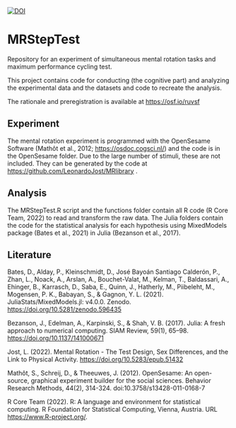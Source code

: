 

[![DOI](https://zenodo.org/badge/DOI/10.5281/zenodo.7462019.svg)](https://doi.org/10.5281/zenodo.7462019)

# MRStepTest

Repository for an experiment of simultaneous mental rotation tasks and maximum performance cycling test.

This project contains code for conducting (the cognitive part) and analyzing the experimental data and the datasets and code to recreate the analysis.

The rationale and preregistration is available at https://osf.io/ruvsf

## Experiment
The mental rotation experiment is programmed with the OpenSesame Software (Mathôt et al., 2012; https://osdoc.cogsci.nl/) and the code is in the OpenSesame folder.
Due to the large number of stimuli, these are not included. They can be generated by the code at https://github.com/LeonardoJost/MRlibrary .

## Analysis
The MRStepTest.R script and the functions folder contain all R code (R Core Team, 2022) to read and transform the raw data. The Julia folders contain the code for the statistical analysis for each hypothesis using MixedModels package (Bates et al., 2021) in Julia (Bezanson et al., 2017).

## Literature
Bates, D., Alday, P., Kleinschmidt, D., José Bayoán Santiago Calderón, P., Zhan, L., Noack, A., Arslan, A., Bouchet-Valat, M., Kelman, T., Baldassari, A., Ehinger, B., Karrasch, D., Saba, E., Quinn, J., Hatherly, M., Piibeleht, M., Mogensen, P. K., Babayan, S., & Gagnon, Y. L. (2021). JuliaStats/MixedModels.jl: v4.0.0. Zenodo. https://doi.org/10.5281/zenodo.596435

Bezanson, J., Edelman, A., Karpinski, S., & Shah, V. B. (2017). Julia: A fresh approach to numerical computing. SIAM Review, 59(1), 65–98. https://doi.org/10.1137/141000671

Jost, L. (2022). Mental Rotation - The Test Design, Sex Differences, and the Link to Physical Activity. https://doi.org/10.5283/epub.51432

Mathôt, S., Schreij, D., & Theeuwes, J. (2012). OpenSesame: An open-source, graphical experiment builder for the social sciences. Behavior Research Methods, 44(2), 314-324. doi:10.3758/s13428-011-0168-7

R Core Team (2022). R: A language and environment for statistical computing. R Foundation for Statistical Computing,
  Vienna, Austria. URL https://www.R-project.org/.
